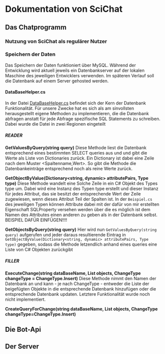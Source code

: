 # Dokumentation von SciChat

## Das Chatprogramm
### Nutzung von SciChat als regulärer Nutzer
### Speichern der Daten
Das Speichern der Daten funktioniert über MySQL. Während der Entwicklung wird aktuell jeweils ein Datenbankserver auf der lokalen Maschine des jeweiligen Entwicklers verwenden.
Im späteren Verlauf soll die Datenbank auf einem Server gehosted werden. 
#### DataBaseHelper.cs
In der Datei [DataBaseHelper.cs](https://github.com/Levithan7/SciChat/blob/main/SciChatProject/DataBaseHelper.cs) befindet sich der Kern der Datenbank Funktionalität. Für unsere Zwecke hat es sich als am sinvollsten herausgestellt eigene Methoden zu implementieren, die die Datenbank
abfragen anstatt für jede Abfrage spezifische SQL Statements zu schreiben. Dabei wurde die Datei in zwei Regionen eingeteilt
##### READER
**GetValuesByQuery(string query)**
Diese Methode liest die Datenbank entsprechend eines bestimmten SELECT queries aus und und gibt die Werte als Liste von Dictionaries zurück. Ein Dictionary ist dabei eine Zeile nach dem Muster <Spaltenname,Wert>.
So gibt die Methode die Datenbankeinträge entsprechend noch als reine Werte zurück.

**GetObjectByValue(Dictionary<string, dynamic> attributePairs, Type type)**
Diese Methode wandelt eine Solche Zeile in ein C# Objekt des Types type um. Dabei wird eine Instanz des Typen type erstellt und dieser Instanz für jedes Attribut, das sie besitzt der entsprechende Wert der Zeile zugewiesen,
wenn dieses Attribut Teil der Spalten ist. In der `Beispiel.cs` des jeweiligen Typen können Attribute dabei mit der dafür von mir erstellten Eigenschaft SQLProperty versehen werden über die es möglich ist dem Namen
des Attributes einen anderen zu geben als in der Datenbank selbst. BEISPIEL DAFÜR EINFÜGEN!!!!

**GetObjectsByQuery<T>(string query)**
Hier wird nun `GetValuesByQuery(string query)` aufgerufen und jeder daraus resultierende Eintrag in `GetObjectByValue(Dictionary<string, dynamic> attributePairs, Type type)` gegeben, sodass die Methode letzendlich
anhand eines queries eine Liste von C# Objekten zurückgibt

##### FILLER
**ExecuteChange<T>(string dataBaseName, List<T> objects, ChangeType changeType = ChangeType.Insert)**
Diese Methode nimmt den Namen der Datenbank an und kann - je nach ChangeType - entweder die Liste der beigefügten Objekte in die entsprechende Datenbank hinzufügen oder die entsprechende Datenbank updaten.
Letztere Funktionalität wurde noch nicht implementiert.

**CreateQueryForChange<T>(string dataBaseName, List<T> objects, ChangeType changeType=ChangeType.Insert)**


## Die Bot-Api
## Der Server
